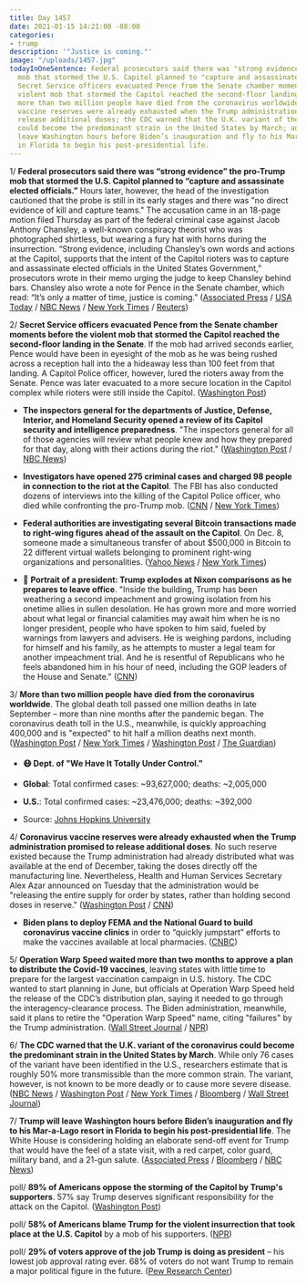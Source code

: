 ```yaml
---
title: Day 1457
date: 2021-01-15 14:21:00 -08:00
categories:
- trump
description: '"Justice is coming."'
image: "/uploads/1457.jpg"
todayInOneSentence: Federal prosecutors said there was "strong evidence" the pro-Trump
  mob that stormed the U.S. Capitol planned to "capture and assassinate elected officials";
  Secret Service officers evacuated Pence from the Senate chamber moments before the
  violent mob that stormed the Capitol reached the second-floor landing in the Senate;
  more than two million people have died from the coronavirus worldwide; coronavirus
  vaccine reserves were already exhausted when the Trump administration promised to
  release additional doses; the CDC warned that the U.K. variant of the coronavirus
  could become the predominant strain in the United States by March; and Trump will
  leave Washington hours before Biden’s inauguration and fly to his Mar-a-Lago resort
  in Florida to begin his post-presidential life.
---
```


1/ **Federal prosecutors said there was “strong evidence” the pro-Trump mob that stormed the U.S. Capitol planned to “capture and assassinate elected officials.”** Hours later, however, the head of the investigation cautioned that the probe is still in its early stages and there was "no direct evidence of kill and capture teams." The accusation came in an 18-page motion filed Thursday as part of the federal criminal case against Jacob Anthony Chansley, a well-known conspiracy theorist who was photographed shirtless, but wearing a fury hat with horns during the insurrection. “Strong evidence, including Chansley’s own words and actions at the Capitol, supports that the intent of the Capitol rioters was to capture and assassinate elected officials in the United States Government,” prosecutors wrote in their memo urging the judge to keep Chansley behind bars. Chansley also wrote a note for  Pence in the Senate chamber, which read: “It’s only a matter of time, justice is coming.” ([Associated Press](https://apnews.com/article/feds-capitol-mob-assassinate-officials-39e55fa5d880a4f230afbfb40a26b057) / [USA Today](https://www.usatoday.com/story/news/politics/2021/01/15/capitol-rioters-accused-aim-capture-and-assassinate-officials/4174807001/) / [NBC News](https://www.nbcnews.com/politics/national-security/strong-evidence-shows-rioters-intended-capture-assassinate-elected-officials-prosecutors-n1254420) / [New York Times](https://www.nytimes.com/live/2021/01/15/us/impeachment-trump/capitol-riots-assassinations-captures) / [Reuters](https://www.reuters.com/article/us-usa-trump-capitol-arrests/u-s-says-capitol-rioters-meant-to-capture-and-assassinate-officials-filing-idUSKBN29K0K7?il=0))

2/ **Secret Service officers evacuated Pence from the Senate chamber moments before the violent mob that stormed the Capitol reached the second-floor landing in the Senate**. If the mob had arrived seconds earlier, Pence would have been in eyesight of the mob as he was being rushed across a reception hall into the a hideaway less than 100 feet from that landing. A Capitol Police officer, however, lured the rioters away from the Senate. Pence was later evacuated to a more secure location in the Capitol complex while rioters were still inside the Capitol. ([Washington Post](https://www.washingtonpost.com/politics/pence-rioters-capitol-attack/2021/01/15/ab62e434-567c-11eb-a08b-f1381ef3d207_story.html))

* **The inspectors general for the departments of Justice, Defense, Interior, and Homeland Security opened a review of its Capitol security and intelligence preparedness**. "The inspectors general for all of those agencies will review what people knew and how they prepared for that day, along with their actions during the riot." ([Washington Post](https://www.washingtonpost.com/national-security/inspectors-general-capitol-riot/2021/01/15/c88474ba-573f-11eb-a817-e5e7f8a406d6_story.html) / [NBC News](https://www.nbcnews.com/news/us-news/justice-dept-review-preparations-day-capitol-riot-n1254407))

* **Investigators have opened 275 criminal cases and charged 98 people in connection to the riot at the Capitol**. The FBI has also conducted dozens of interviews into the killing of the Capitol Police officer, who died while confronting the pro-Trump mob. ([CNN](https://www.cnn.com/2021/01/15/politics/capitol-riot-violent/index.html) / [New York Times](https://www.nytimes.com/2021/01/15/us/politics/fbi-investigation-capitol-sicknick.html))

* **Federal authorities are investigating several Bitcoin transactions made to right-wing figures ahead of the assault on the Capitol**. On Dec. 8, someone made a simultaneous transfer of about $500,000 in Bitcoin to 22 different virtual wallets belonging to prominent right-wing organizations and personalities. ([Yahoo News](https://news.yahoo.com/exclusive-large-bitcoin-payments-to-rightwing-activists-a-month-before-capitol-riot-linked-to-foreign-account-181954668.html) / [New York Times](https://www.nytimes.com/live/2021/01/14/us/impeachment-trump/federal-authorities-are-said-to-be-looking-into-bitcoin-donations-made-to-people-who-breached-the-capitol-last-week))

* 👑 **Portrait of a president: Trump explodes at Nixon comparisons as he prepares to leave office**. "Inside the building, Trump has been weathering a second impeachment and growing isolation from his onetime allies in sullen desolation. He has grown more and more worried about what legal or financial calamities may await him when he is no longer president, people who have spoken to him said, fueled by warnings from lawyers and advisers. He is weighing pardons, including for himself and his family, as he attempts to muster a legal team for another impeachment trial. And he is resentful of Republicans who he feels abandoned him in his hour of need, including the GOP leaders of the House and Senate." ([CNN](https://www.cnn.com/2021/01/14/politics/donald-trump-presidency-ending/index.html))

3/ **More than two million people have died from the coronavirus worldwide**. The global death toll passed one million deaths in late September – more than nine months after the pandemic began. The coronavirus death toll in the U.S., meanwhile, is quickly approaching 400,000 and is "expected" to hit half a million deaths next month. ([Washington Post](https://www.washingtonpost.com/graphics/2020/world/mapping-spread-new-coronavirus/) / [New York Times](https://www.nytimes.com/2021/01/15/world/covid-death-news.html) / [Washington Post](https://www.washingtonpost.com/nation/2021/01/15/covid-coronavirus-updates/) / [The Guardian](https://www.theguardian.com/world/live/2021/jan/15/coronavirus-live-news-hospitals-in-brazilian-state-at-breaking-point-amid-oxygen-shortage-global-deaths-near-2m?page=with:block-6001d1e78f08b70fd64fea7d#block-6001d1e78f08b70fd64fea7d))

* #### 😷 Dept. of "We Have It Totally Under Control."

* **Global**: Total confirmed cases: \~93,627,000; deaths: \~2,005,000

* **U.S.**: Total confirmed cases: \~23,476,000; deaths: \~392,000

* Source: [Johns Hopkins University](https://coronavirus.jhu.edu/map.html)

4/ **Coronavirus vaccine reserves were already exhausted when the Trump administration promised to release additional doses**. No such reserve existed because the Trump administration had already distributed what was available at the end of December, taking the doses directly off the manufacturing line. Nevertheless, Health and Human Services Secretary Alex Azar announced on Tuesday that the administration would be "releasing the entire supply for order by states, rather than holding second doses in reserve." ([Washington Post](https://www.washingtonpost.com/health/2021/01/15/trump-vaccine-reserve-used-up/) / [CNN](https://www.cnn.com/2021/01/15/politics/coronavirus-vaccine-reserve-dose/index.html))

* **Biden plans to deploy FEMA and the National Guard to build coronavirus vaccine clinics** in order to “quickly jumpstart” efforts to make the vaccines available at local pharmacies. ([CNBC](https://www.cnbc.com/2021/01/15/biden-to-deploy-fema-national-guard-to-set-up-covid-vaccine-clinics-across-the-us.html))

5/ **Operation Warp Speed waited more than two months to approve a plan to distribute the Covid-19 vaccines**, leaving states with little time to prepare for the largest vaccination campaign in U.S. history. The CDC wanted to start planning in June, but officials at Operation Warp Speed held the release of the CDC’s distribution plan, saying it needed to go through the interagency-clearance process. The Biden administration, meanwhile, said it plans to retire the "Operation Warp Speed" name, citing "failures" by the Trump administration. ([Wall Street Journal](https://www.wsj.com/articles/covid-19-vaccine-leaders-waited-months-to-approve-distribution-plans-11610737935) / [NPR](https://www.npr.org/sections/coronavirus-live-updates/2021/01/15/957261530/biden-administration-will-rename-operation-warp-speed-citing-trump-failures))

6/ **The CDC warned that the U.K. variant of the coronavirus could become the predominant strain in the United States by March**. While only 76 cases of the variant have been identified in the U.S., researchers estimate that is roughly 50% more transmissible than the more common strain. The variant, however, is not known to be more deadly or to cause more severe disease. ([NBC News](https://www.nbcnews.com/health/health-news/cdc-says-u-k-coronavirus-variant-could-become-predominant-strain-n1254392) / [Washington Post](https://www.washingtonpost.com/health/coronavirus-variant-dominant-us/2021/01/15/4420d814-5738-11eb-a817-e5e7f8a406d6_story.html) / [New York Times](https://www.nytimes.com/2021/01/15/health/covid-cdc-variant.html) / [Bloomberg](https://www.bloomberg.com/news/articles/2021-01-15/fast-spreading-covid-variant-seen-becoming-top-u-s-strain?sref=MIBMEEoj) / [Wall Street Journal](https://www.wsj.com/articles/u-k-covid-19-variant-likely-to-become-dominant-u-s-strain-in-march-cdc-says-11610733600))

7/ **Trump will leave Washington hours before Biden’s inauguration and fly to his Mar-a-Lago resort in Florida to begin his post-presidential life**. The White House is considering holding an elaborate send-off event for Trump that would have the feel of a state visit, with a red carpet, color guard, military band, and a 21-gun salute. ([Associated Press](https://apnews.com/article/trump-leave-washington-6fe43f2e5f1c8d25d0f63f99be9d91cc) / [Bloomberg](https://www.bloomberg.com/news/articles/2021-01-15/trump-plans-to-live-at-mar-a-lago-and-employ-some-current-aides?sref=MIBMEEoj) / [NBC News](https://www.nbcnews.com/politics/white-house/trump-expected-depart-white-house-wednesday-morning-final-time-president-n1254429))

poll/ **89% of Americans oppose the storming of the Capitol by Trump's supporters**. 57% say Trump deserves significant responsibility for the attack on the Capitol. ([Washington Post](https://www.washingtonpost.com/politics/trump-poll-post-abc/2021/01/14/aeac7b96-5690-11eb-a817-e5e7f8a406d6_story.html))

poll/ **58% of Americans blame Trump for the violent insurrection that took place at the U.S. Capitol** by a mob of his supporters. ([NPR](https://www.npr.org/2021/01/15/956850131/poll-majority-of-americans-blame-trump-for-violence-at-capitol))

poll/ **29% of voters approve of the job Trump is doing as president** – his lowest job approval rating ever. 68% of voters do not want Trump to remain a major political figure in the future. ([Pew Research Center](https://www.pewresearch.org/politics/2021/01/15/biden-begins-presidency-with-positive-ratings-trump-departs-with-lowest-ever-job-mark/))